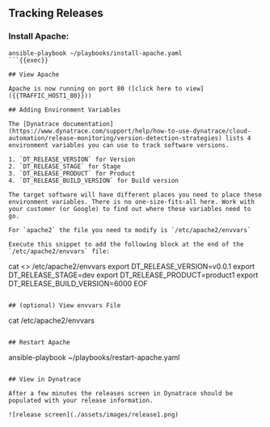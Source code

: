 ## Tracking Releases

### Install Apache:

```
ansible-playbook ~/playbooks/install-apache.yaml
```{{exec}}

## View Apache

Apache is now running on port 80 ([click here to view]({{TRAFFIC_HOST1_80}}))

## Adding Environment Variables

The [Dynatrace documentation](https://www.dynatrace.com/support/help/how-to-use-dynatrace/cloud-automation/release-monitoring/version-detection-strategies) lists 4 environment variables you can use to track software versions.

1. `DT_RELEASE_VERSION` for Version
2. `DT_RELEASE_STAGE` for Stage
3. `DT_RELEASE_PRODUCT` for Product
4. `DT_RELEASE_BUILD_VERSION` for Build version

The target software will have different places you need to place these environment variables. There is no one-size-fits-all here. Work with your customer (or Google) to find out where these variables need to go.

For `apache2` the file you need to modify is `/etc/apache2/envvars`

Execute this snippet to add the following block at the end of the `/etc/apache2/envvars` file:

```
cat <<EOF >> /etc/apache2/envvars
export DT_RELEASE_VERSION=v0.0.1
export DT_RELEASE_STAGE=dev
export DT_RELEASE_PRODUCT=product1
export DT_RELEASE_BUILD_VERSION=6000
EOF
```{{exec}}

## (optional) View envvars File

```
cat /etc/apache2/envvars
```{{exec}}

## Restart Apache

```
ansible-playbook ~/playbooks/restart-apache.yaml
```{{exec}}

## View in Dynatrace

After a few minutes the releases screen in Dynatrace should be populated with your release information.

![release screen](./assets/images/release1.png)